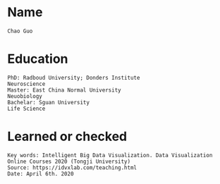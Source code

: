 # Name
    Chao Guo
    
# Education
    PhD: Radboud University; Donders Institute
    Neuroscience
    Master: East China Normal University
    Neuobiology
    Bachelar: Sguan University
    Life Science

# Learned or checked
    Key words: Intelligent Big Data Visualization. Data Visualization Online Courses 2020 (Tongji University)
    Source: https://idvxlab.com/teaching.html
    Date: April 6th. 2020
